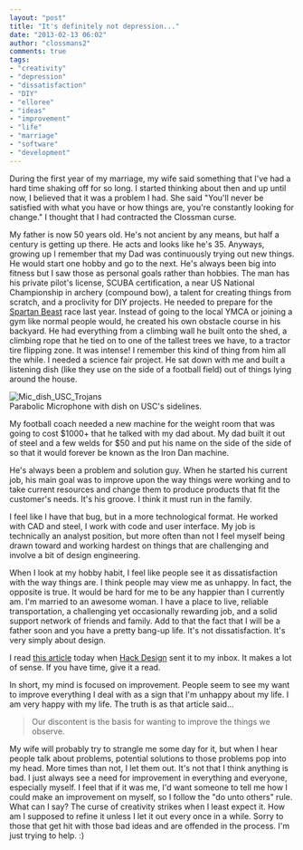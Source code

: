 ```yaml
---
layout: "post"
title: "It's definitely not depression..."
date: "2013-02-13 06:02"
author: "clossmans2"
comments: true
tags: 
- "creativity"
- "depression"
- "dissatisfaction"
- "DIY"
- "elloree"
- "ideas"
- "improvement"
- "life"
- "marriage"
- "software"
- "development"
---
```

During the first year of my marriage, my wife said something that I've had a hard time shaking off for so long.  I started thinking about then and up until now, I believed that it was a problem I had.  She said "You'll never be satisfied with what you have<!--more--> or how things are, you're constantly looking for change."  I thought that I had contracted the Clossman curse.

My father is now 50 years old.  He's not ancient by any means, but half a century is getting up there.  He acts and looks like he's 35.  Anyways, growing up I remember that my Dad was continuously trying out new things.  He would start one hobby and go to the next.  He's always been big into fitness but I saw those as personal goals rather than hobbies.  The man has his private pilot's license, SCUBA certification, a near US National Championship in archery (compound bow), a talent for creating things from scratch, and a proclivity for DIY projects.  He needed to prepare for the <a href="http://www.spartanrace.com/spartan-beast-obstacle-course-race.html" title="Spartan Beast" target="_blank">Spartan Beast</a> race last year.  Instead of going to the local YMCA or joining a gym like normal people would, he created his own obstacle course in his backyard.  He had everything from a climbing wall he built onto the shed, a climbing rope that he tied on to one of the tallest trees we have, to a tractor tire flipping zone.  It was intense!  I remember this kind of thing from him all the while.  I needed a science fair project.  He sat down with me and built a listening dish (like they use on the side of a football field) out of things lying around the house.

<div class="well">
	<img src="http://extras.mnginteractive.com/live/media/site513/2009/1029/20091029__BW_DS30-HOFFRTH-AUD+PC4G3SM_500.JPG" alt="Mic_dish_USC_Trojans" class="img-responsive" />
	<div class="caption">Parabolic Microphone with dish on USC's sidelines.</div>
</div>

My football coach needed a new machine for the weight room that was going to cost $1000+ that he talked with my dad about.  My dad built it out of steel and a few welds for $50 and put his name on the side of the side of so that it would forever be known as the Iron Dan machine.  

He's always been a problem and solution guy.  When he started his current job, his main goal was to improve upon the way things were working and to take current resources and change them to produce products that fit the customer's needs.  It's his groove.  I think it must run in the family.

I feel like I have that bug, but in a more technological format.  He worked with CAD and steel, I work with code and user interface.  My job is technically an analyst position, but more often than not I feel myself being drawn toward and working hardest on things that are challenging and involve a bit of design engineering.  

When I look at my hobby habit, I feel like people see it as dissatisfaction with the way things are.  I think people may view me as unhappy.  In fact, the opposite is true.  It would be hard for me to be any happier than I currently am.  I'm married to an awesome woman.  I have a place to live, reliable transportation, a challenging yet occasionally rewarding job, and a solid support network of friends and family.  Add to that the fact that I will be a father soon and you have a pretty bang-up life.  It's not dissatisfaction.  It's very simply about design.

I read <a href="http://hackdesign.org/link/were-not-unhappy-were-designers/" title="this article" target="_blank">this article</a> today when <a href="http://hackdesign.org" title="Hack Design" target="_blank">Hack Design</a> sent it to my inbox.  It makes a lot of sense.  If you have time, give it a read.

In short, my mind is focused on improvement.  People seem to see my want to improve everything I deal with as a sign that I'm unhappy about my life. I am very happy with my life.  The truth is as that article said...

<blockquote>Our discontent is the basis for wanting to improve the things we observe.</blockquote>

My wife will probably try to strangle me some day for it, but when I hear people talk about problems, potential solutions to those problems pop into my head.  More times than not, I let them out.  It's not that I think anything is bad.  I just always see a need for improvement in everything and everyone, especially myself.  I feel that if it was me, I'd want someone to tell me how I could make an improvement on myself, so I follow the "do unto others" rule.  What can I say?  The curse of creativity strikes when I least expect it.  How am I supposed to refine it unless I let it out every once in a while.  Sorry to those that get hit with those bad ideas and are offended in the process.  I'm just trying to help. :)


